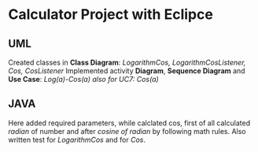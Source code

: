 # Calculator Project with Eclipce

## **UML**
Created classes in **Class Diagram**: *LogarithmCos, LogarithmCosListener, Cos, CosListener*
Implemented activity **Diagram**, **Sequence Diagram** and **Use Case**: *Log(a)-Cos(a) also for UC7: Cos(a)*
## **JAVA**
Here added required parameters, while calclated cos, first of all calculated *radian* of number and after
*cosine of radian* by following math rules. Also written test for *LogarithmCos* and for *Cos*.
